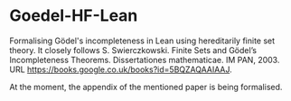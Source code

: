# Goedel-HF-Lean
Formalising Gödel's incompleteness in Lean using hereditarily finite set theory. It closely follows S. Swierczkowski. Finite Sets and Gödel’s Incompleteness Theorems. Dissertationes mathematicae. IM PAN, 2003. URL https://books.google.co.uk/books?id=5BQZAQAAIAAJ.

At the moment, the appendix of the mentioned paper is being formalised.
